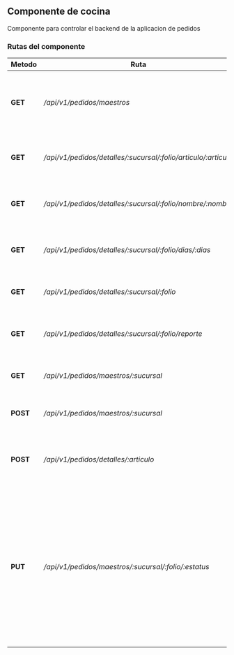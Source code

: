 ## Componente de cocina

Componente para controlar el backend de la aplicacion de pedidos

### Rutas del componente

| **Metodo** | **Ruta** | **Request** | **Descripcion** |
|------------|----------|-------------|-----------------|
| **GET** | _/api/v1/pedidos/maestros_ |  | Obtiene los pedidos en donde su Estatus sea distinto de en sucursal o cancelado |
| **GET** | _/api/v1/pedidos/detalles/:sucursal/:folio/articulo/:articulo_ |  | Obtiene la lista de los articulos haciendo una busqueda por articulo |
| **GET** | _/api/v1/pedidos/detalles/:sucursal/:folio/nombre/:nombre_ |  | Obtiene la lista de los articulos haciendo una busqueda por nombre |
| **GET** | _/api/v1/pedidos/detalles/:sucursal/:folio/dias/:dias_ |  | Obtiene la lista de los articulos haciendo una busqueda por dias atras |
| **GET** | _/api/v1/pedidos/detalles/:sucursal/:folio_ |  | Obtiene la lista de los articulos de determinada sucursal y folio |
| **GET** | _/api/v1/pedidos/detalles/:sucursal/:folio/reporte_ |  | Obtiene un reporte de los articulos de determinada sucursal y folio |
| **GET** | _/api/v1/pedidos/maestros/:sucursal_ |  | Obtiene los pedidos de determinada sucursal |
| **POST** | _/api/v1/pedidos/maestros/:sucursal_ |  | Agrega un pedido a una determinada sucursal |
| **POST** | _/api/v1/pedidos/detalles/:articulo_ | body = { pedido: '', sucursal: '', PeCaja:0.0, PePieza: 0.0 }  | Agrega o actualiza un articulo en detallesPedidos |
| **PUT** | _/api/v1/pedidos/maestros/:sucursal/:folio/:estatus_ | query = { entrada: '', salida: '' } | cambia el status de una determinada sucursal, query "entrada" y "salida" solo son necesarios para estatus atendido, estatus puede ser ('PEDIDO CANCELADO', 'PEDIDO EN PROCESO', 'PEDIDO ENVIADO', 'PEDIDO ATENDIDO') |